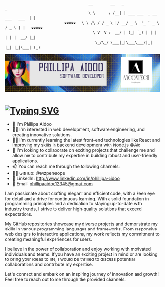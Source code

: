 
```     
                                      __        __   _                            _ 
                                      \ \      / /__| | ___ ___  _ __ ___   ___  | |
                           ❤❤❤❤❤   \ \ /\ / / _ \ |/ __/ _ \| '_ ` _ \ / _ \ | |   ❤❤❤❤❤
                                        \ V  V /  __/ | (_| (_) | | | | | |  __/ |_|
                                         \_/\_/ \___|_|\___\___/|_| |_| |_|\___| (_)
 ```
![Introductory Banner](https://github.com/Mzpenelope/practice/raw/45119f3fd7286469c8a843bb30ae670596d41665/png.png)

# <a href="https://git.io/typing-svg"><img src="https://readme-typing-svg.herokuapp.com?font=&weight=500&size=40&pause=1000&color=27C9F7&width=435&lines=PROFILE" alt="Typing SVG" /></a>
- 👋 I'm Phillipa Aidoo
- 🙋‍♀️ I'm interested in web development, software engineering, and creating innovative solutions.
- 👩‍🎓 I'm currently learning the latest front-end technologies like React and improving my skills in backend development with Node.js @Alx
- 🤝 I'm looking to collaborate on exciting projects that challenge me and allow me to contribute my expertise in building robust and user-friendly applications.
- 📫 You can reach me through the following channels:
- 👩‍💻 GitHub: @Mzpenelope
- 🔗 LinkedIn: http://www.linkedin.com/in/phillipa-aidoo
- 📧 Email: phillipaaidoo12345@gmail.com

I am passionate about crafting elegant and efficient code, with a keen eye for detail and a drive for continuous learning. With a solid foundation in programming principles and a dedication to staying up-to-date with industry trends, I strive to deliver high-quality solutions that exceed expectations.

My GitHub repositories showcase my diverse projects and demonstrate my skills in various programming languages and frameworks. From responsive web designs to interactive applications, my work reflects my commitment to creating meaningful experiences for users.

I believe in the power of collaboration and enjoy working with motivated individuals and teams. If you have an exciting project in mind or are looking to bring your ideas to life, I would be thrilled to discuss potential collaborations and contribute my expertise.

Let's connect and embark on an inspiring journey of innovation and growth! Feel free to reach out to me through the provided channels.
